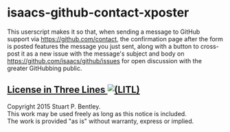 # isaacs-github-contact-xposter

This userscript makes it so that, when sending a message
to GitHub support via https://github.com/contact, the
confirmation page after the form is posted features the
message  you just sent, along with a button to cross-post
it as a new issue with the message's subject and body on
https://github.com/isaacs/github/issues for open
discussion with the greater GitHubbing public.

## [License in Three Lines ![(LITL)](https://litl-license.org/logo.svg)][LITL]

[LITL]: https://litl-license.org

Copyright 2015 Stuart P. Bentley.<br>
This work may be used freely as long as this notice is included.<br>
The work is provided "as is" without warranty, express or implied.
